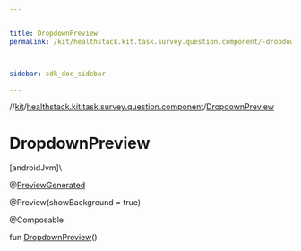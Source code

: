 ```yaml
---


title: DropdownPreview
permalink: /kit/healthstack.kit.task.survey.question.component/-dropdown-preview.html



sidebar: sdk_doc_sidebar

---
```



//[kit](/kit.html)/[healthstack.kit.task.survey.question.component](index.html)/[DropdownPreview](-dropdown-preview.html)



# DropdownPreview



[androidJvm]\




@[PreviewGenerated](../healthstack.kit.annotation/-preview-generated/index.html)



@Preview(showBackground = true)



@Composable



fun [DropdownPreview](-dropdown-preview.html)()






